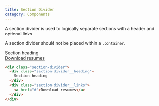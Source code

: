 ```yaml
---
title: Section Divider
category: Components
---
```


A section divider is used to logically separate sections with a header and optional links.

A section divider should not be placed within a `.container`.

<div class="section-divider">
  <div class="section-divider__heading">
    Section heading
  </div>
  <div class="section-divider__links">
    <a href="#">Download resumes</a>
  </div>
</div>

```html
<div class="section-divider">
  <div class="section-divider__heading">
    Section heading
  </div>
  <div class="section-divider__links">
    <a href="#">Download resumes</a>
  </div>
</div>
```
